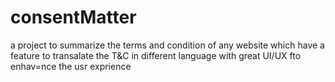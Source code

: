 # consentMatter
a project to summarize the terms and condition of any website which have a feature to transalate the T&C in different language with great UI/UX fto enhav=nce the usr exprience

